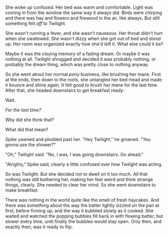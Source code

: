 She woke up confused. Her bed was warm and comfortable. Light was coming in from the window the same way it always did. Birds were chirping and there was hay and flowers and firewood in the air, like always. But still something felt *off* to Twilight. 

She wasn't running a fever, and she wasn't nauseous. Her throat didn't hurt when she swallowed. She wasn't dizzy when she got out of bed and stood up. Her room was organized exactly how she'd left it. What else could it be?

Maybe it was the cloying memory of a fading dream. Or maybe it was nothing at all. Twilight shrugged and decided it was probably nothing, or probably the dream thing, which was pretty close to nothing anyway.

So she went about her normal pony business, like brushing her mane. First at the ends, then down to the roots, she untangled her bed-head and made it bounce and shine again. It felt good to brush her mane for the last time. After that, she headed downstairs to get breakfast ready-

Wait.

*For the last time?*

Why did she think that?

What did that mean?

Spike yawned and plodded past her. "Hey Twilight," he groaned. "You gonna use the shower?"

"Oh," Twilight said. "No, I was, I was going downstairs. Go ahead."

"Alrighty," Spike said, clearly a little confused over how Twilight was acting.

So was Twilight. But she decided not to dwell on it too much. All that nothing was still bothering her, making her feel weird and think strange things, clearly. She needed to clear her mind. So she went downstairs to make breakfast.

There was nothing in the world quite like the smell of fresh haycakes. And there was something about the way the batter lightly sizzled on the pan at first, before firming up; and the way it bubbled slowly as it cooked. She waited and watched the popping bubbles fill back in with flowing batter, but slower every time, until finally the bubbles would stay open. Only then, and exactly then, was it ready to flip.